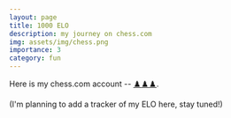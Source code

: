 ```yaml
---
layout: page
title: 1000 ELO 
description: my journey on chess.com
img: assets/img/chess.png
importance: 3
category: fun
---
```

Here is my chess.com account -- [:chess_pawn::chess_pawn::chess_pawn:](https://www.chess.com/member/xoroshulia).

(I'm planning to add a tracker of my ELO here, stay tuned!)